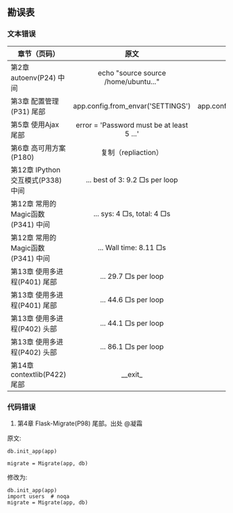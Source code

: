 勘误表
-------

### 文本错误

|       章节（页码）    |      原文     |     修改为     |    出处    |
| --------------------- |:-------------:| --------------:|-----------:|
| 第2章 autoenv(P24) 中间 | echo "source source /home/ubuntu..."| echo "source /home/ubuntu..."| @刘一鹤 |
| 第3章 配置管理(P31) 尾部| app.config.from_envar('SETTINGS') | app.config.from_envar('YOURAPPLICATION_SETTINGS')| @凝霜 |
| 第5章 使用Ajax 尾部| error = 'Password must be at least 5 ...'| error = 'Username must be at least 5 ...'| @特特特~ |
| 第6章 高可用方案(P180) | 复制（repliaction）|复制（replication）| @伟忠 |
| 第12章 IPython交互模式(P338) 中间 | ... best of 3: 9.2 □s per loop| ... best of 3: 9.2 us per loop| @Abirdcfly |
| 第12章 常用的Magic函数(P341) 中间 | ... sys: 4 □s, total: 4 □s| ... sys: 4 us, total: 4 us| @Abirdcfly |
| 第12章 常用的Magic函数(P341) 中间 | ... Wall time: 8.11 □s|... Wall time: 8.11 us| @Abirdcfly |
| 第13章 使用多进程(P401) 尾部| ... 29.7 □s per loop| ... 29.7 us per loop| @伟忠 |
| 第13章 使用多进程(P401) 尾部| ... 44.6 □s per loop| ... 44.6 us per loop| @伟忠 |
| 第13章 使用多进程(P402) 头部| ... 44.1 □s per loop| ... 44.1 us per loop| @伟忠 |
| 第13章 使用多进程(P402) 头部| ... 86.1 □s per loop| ... 86.1 us per loop| @伟忠 |
| 第14章 contextlib(P422) 尾部 | \_\_exit\_ | \_\_exit\_\_ | @伟忠 |


### 代码错误

1. 第4章 Flask-Migrate(P98) 尾部。出处 @凝霜

原文:

```
db.init_app(app)

migrate = Migrate(app, db)
```

修改为:

```
db.init_app(app)
import users  # noqa
migrate = Migrate(app, db)
```
